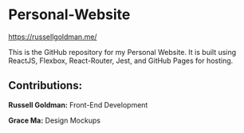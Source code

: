# Personal-Website
https://russellgoldman.me/

This is the GitHub repository for my Personal Website. It is built using ReactJS, Flexbox, React-Router, Jest, and GitHub Pages for hosting.

## Contributions:
**Russell Goldman:** Front-End Development

**Grace Ma:** Design Mockups
